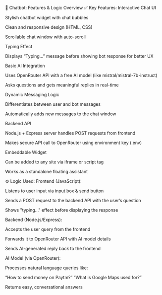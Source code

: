 🧠 Chatbot: Features & Logic Overview
✅ Key Features:
Interactive Chat UI

Stylish chatbot widget with chat bubbles

Clean and responsive design (HTML, CSS)

Scrollable chat window with auto-scroll

Typing Effect

Displays “Typing…” message before showing bot response for better UX

Basic AI Integration

Uses OpenRouter API with a free AI model (like mistral/mistral-7b-instruct)

Asks questions and gets meaningful replies in real-time

Dynamic Messaging Logic

Differentiates between user and bot messages

Automatically adds new messages to the chat window

Backend API

Node.js + Express server handles POST requests from frontend

Makes secure API call to OpenRouter using environment key (.env)

Embeddable Widget

Can be added to any site via iframe or script tag

Works as a standalone floating assistant

⚙️ Logic Used:
Frontend (JavaScript):

Listens to user input via input box & send button

Sends a POST request to the backend API with the user’s question

Shows "typing..." effect before displaying the response

Backend (Node.js/Express):

Accepts the user query from the frontend

Forwards it to OpenRouter API with AI model details

Sends AI-generated reply back to the frontend

AI Model (via OpenRouter):

Processes natural language queries like:

“How to send money on Paytm?”
“What is Google Maps used for?”

Returns easy, conversational answers
